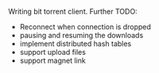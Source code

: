 Writing bit torrent client. 
Further TODO:
- Reconnect when connection is dropped
- pausing and resuming the downloads
- implement distributed hash tables
- support upload files
- support magnet link
